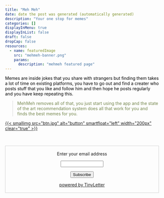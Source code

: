 ```yaml
---
title: "Meh Meh"
date: date the post was generated (automatically generated)
description: "Your one stop for memes"
categories: []
displayInMenu: true
displayInList: false
draft: false
dropCap: false
resources:
  - name: featuredImage
    src: "mehmeh-banner.png"
    params:
      description: "mehmeh featured page"
---
```


<span style="color:black;">Memes are inside jokes that you share with strangers but finding them takes a lot of time on existing platforms, you have to go out and find a creater who posts stuff that you like and follow him and then hope he posts regularly and you have keep repeating this.</span>

> <span style="color:#75874e;">MehMeh removes all of that, you just start using the app and the state of the art recommendation system does all that work for you and finds the best memes for you.</span>

[{{< smallimg src="btn.jpg" alt="button" smartfloat="left" width="200px" clear="true" >}}](https://play.google.com/store/apps/details?id=com.danklabs.meh_meh)<br/>
<br/>
<br/>

 <form style="border:1px solid #ccc;padding:3px;text-align:center;" action="https://tinyletter.com/danklabs" method="post" target="popupwindow" onsubmit="window.open('https://tinyletter.com/danklabs', 'popupwindow', 'scrollbars=yes,width=800,height=600');return true"><p><label for="tlemail">Enter your email address</label></p><p><input type="text" style="width:140px" name="email" id="tlemail" /></p><input type="hidden" value="1" name="embed"/><input type="submit" value="Subscribe" /><p><a href="https://tinyletter.com" target="_blank">powered by TinyLetter</a></p></form>
